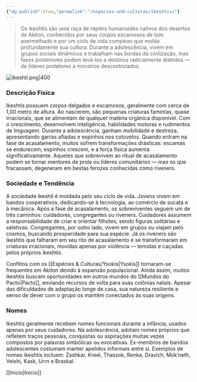 ```yaml
---
{"dg-publish":true,"permalink":"/especies-and-culturas/ikeshtis/"}
---
```


>Os ikeshtis são uma raça de répteis humanoides nativos dos desertos de Akiton, conhecidos por seus corpos escamosos de tom avermelhado e por um ciclo de vida complexo que molda profundamente sua cultura. Durante a adolescência, vivem em grupos sociais dinâmicos e trabalham nas bordas da civilização, mas fases posteriores podem levá-los a destinos radicalmente distintos — de líderes protetores a monstros descontrolados.

![Ikeshti.png|400](/img/user/Assets/Imagens/Ra%C3%A7as/Ikeshti.png)
### **Descrição Física**

Ikeshtis possuem corpos delgados e escamosos, geralmente com cerca de 1,00 metro de altura. Ao nascerem, são pequenas criaturas famintas, quase irracionais, que se alimentam de qualquer matéria orgânica disponível. Com o crescimento, desenvolvem inteligência, habilidades motoras e rudimentos de linguagem. Durante a adolescência, ganham mobilidade e destreza, apresentando garras afiadas e espinhos nos cotovelos. Quando entram na fase de acasalamento, muitos sofrem transformações drásticas: escamas se endurecem, espinhos crescem, e a força física aumenta significativamente. Aqueles que sobrevivem ao ritual de acasalamento podem se tornar mentores de prole ou líderes comunitários — mas os que fracassam, degeneram em bestas ferozes conhecidas como riveners.

### **Sociedade e Tendência**

A sociedade ikeshti é moldada pelo seu ciclo de vida. Jovens vivem em bandos cooperativos, dedicando-se à tecnologia, ao comércio de sucata e à mecânica. Após a fase de acasalamento, os sobreviventes seguem um de três caminhos: cuidadores, congregantes ou riveners. Cuidadores assumem a responsabilidade de criar e orientar filhotes, sendo figuras solitárias e seletivas. Congregantes, por outro lado, vivem em grupos ou viajam pelo cosmos, buscando prosperidade para sua espécie. Já os riveners são ikeshtis que falharam em seu rito de acasalamento e se transformaram em criaturas irracionais, movidas apenas por violência — temidas e caçadas pelos próprios ikeshtis.

Conflitos com os [[Espécies & Culturas/Ysokis\|Ysokis]] tornaram-se frequentes em Akiton devido à expansão populacional. Ainda assim, muitos ikeshtis buscam oportunidades em outros mundos do [[Mundos do Pacto\|Pacto]], enviando recursos de volta para suas colônias natais. Apesar das dificuldades de adaptação longe de casa, sua natureza resiliente e senso de dever com o grupo os mantêm conectados às suas origens.

### **Nomes**

Ikeshtis geralmente recebem nomes funcionais durante a infância, usados apenas por seus cuidadores. Na adolescência, adotam nomes próprios que refletem traços pessoais, conquistas ou aspirações muitas vezes compostos por palavras simbólicas ou evocativas. Ex-membros de bandos adolescentes costumam manter apelidos informais entre si. Exemplos de nomes ikeshtis incluem: Zashkar, Kreel, Thassok, Renka, Dravich, Mok’neth, Velshi, Kask, Urrn e Braskal.

[[Inicio\|Inicio]]